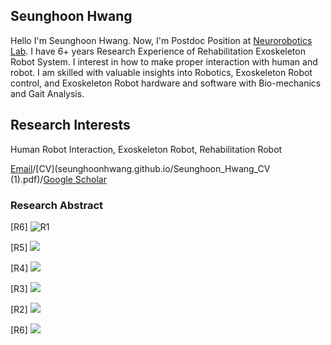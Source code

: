 ## Seunghoon Hwang
Hello I'm Seunghoon Hwang. Now, I'm Postdoc Position at [Neurorobotics Lab](https://sites.google.com/view/asuneurorobotics/). I have 6+ years Research Experience of Rehabilitation Exoskeleton Robot System. I interest in how to make proper interaction with human and robot. I am skilled with valuable insights into Robotics, Exoskeleton Robot control, and Exoskeleton Robot hardware and software with Bio-mechanics and Gait Analysis.

## Research Interests
Human Robot Interaction, Exoskeleton Robot, Rehabilitation Robot

[Email](shwang45@asu.edu)/[CV](seunghoonhwang.github.io/Seunghoon_Hwang_CV (1).pdf)/[Google Scholar](https://scholar.google.com/citations?user=TU6C-S8AAAAJ&hl=en)

### Research Abstract

[R6]
![R1](https://user-images.githubusercontent.com/96956625/147862869-d9e8b2d2-287d-4b26-ad8b-74dfba8bf4f1.PNG)

[R5]
<img src="seunghoonhwang.github.io/R2.PNG">

[R4]
<img src="seunghoonhwang.github.io/R3.PNG">

[R3]
<img src="seunghoonhwang.github.io/R4.PNG">

[R2]
<img src="seunghoonhwang.github.io/R5.PNG">

[R6]
<img src="seunghoonhwang.github.io/R6.PNG">


